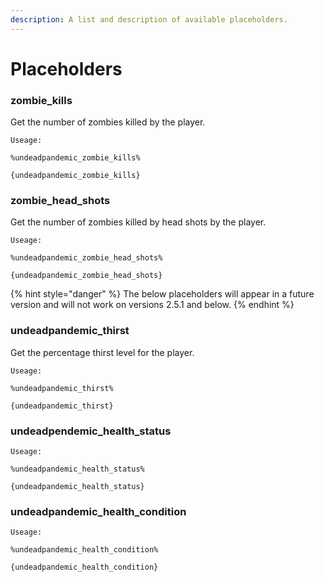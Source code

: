 ```yaml
---
description: A list and description of available placeholders.
---
```


# Placeholders

### zombie\_kills

Get the number of zombies killed by the player.

`Useage:`

`%undeadpandemic_zombie_kills%`

`{undeadpandemic_zombie_kills}`

### zombie\_head\_shots

Get the number of zombies killed by head shots by the player.

`Useage:`

`%undeadpandemic_zombie_head_shots%`

`{undeadpandemic_zombie_head_shots}`

{% hint style="danger" %}
The below placeholders will appear in a future version and will not work on versions 2.5.1 and below.
{% endhint %}

### undeadpandemic\_thirst

Get the percentage thirst level for the player.

`Useage:`

`%undeadpandemic_thirst%`

`{undeadpandemic_thirst}`

### undeadpendemic\_health\_status

`Useage:`

`%undeadpandemic_health_status%`

`{undeadpandemic_health_status}`

### undeadpandemic\_health\_condition

`Useage:`

`%undeadpandemic_health_condition%`

`{undeadpandemic_health_condition}`
